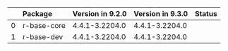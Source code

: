 <!-- markdown-link-check-disable -->

|    | Package     | Version in 9.2.0   | Version in 9.3.0   | Status   |
|---:|:------------|:-------------------|:-------------------|:---------|
|  0 | r-base-core | 4.4.1-3.2204.0     | 4.4.1-3.2204.0     |          |
|  1 | r-base-dev  | 4.4.1-3.2204.0     | 4.4.1-3.2204.0     |          |